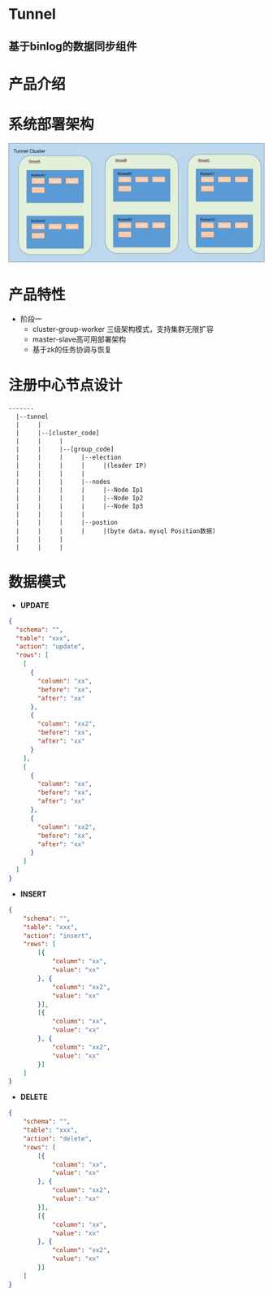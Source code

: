 Tunnel
====
基于binlog的数据同步组件
----

# 产品介绍

# 系统部署架构
![部署架构](./document/tunnel架构.png)
# 产品特性

- 阶段一
    - cluster-group-worker 三级架构模式，支持集群无限扩容
    - master-slave高可用部署架构
    - 基于zk的任务协调与恢复



# 注册中心节点设计

```shell 
-------
  |--tunnel
  |     |
  |     |--[cluster_code]
  |     |     |
  |     |     |--[group_code]
  |     |     |     |--election
  |     |     |     |     |(leader IP)  
  |     |     |     |
  |     |     |     |--nodes
  |     |     |     |     |--Node Ip1
  |     |     |     |     |--Node Ip2
  |     |     |     |     |--Node Ip3
  |     |     |     |     
  |     |     |     |--postion
  |     |     |     |     |(byte data，mysql Position数据)
  |     |     |
  |     |     |

```

# 数据模式

* **UPDATE**

```json
{
  "schema": "",
  "table": "xxx",
  "action": "update",
  "rows": [
    [
      {
        "column": "xx",
        "before": "xx",
        "after": "xx"
      },
      {
        "column": "xx2",
        "before": "xx",
        "after": "xx"
      }
    ],
    [
      {
        "column": "xx",
        "before": "xx",
        "after": "xx"
      },
      {
        "column": "xx2",
        "before": "xx",
        "after": "xx"
      }
    ]
  ]
}
```

* **INSERT**
```json
{
	"schema": "",
	"table": "xxx",
	"action": "insert",
	"rows": [
		[{
			"column": "xx",
			"value": "xx"
		}, {
			"column": "xx2",
			"value": "xx"
		}],
		[{
			"column": "xx",
			"value": "xx"
		}, {
			"column": "xx2",
			"value": "xx"
		}]
	]
}
```

* **DELETE**
```json
{
	"schema": "",
	"table": "xxx",
	"action": "delete",
	"rows": [
		[{
			"column": "xx",
			"value": "xx"
		}, {
			"column": "xx2",
			"value": "xx"
		}],
		[{
			"column": "xx",
			"value": "xx"
		}, {
			"column": "xx2",
			"value": "xx"
		}]
	]
}
```